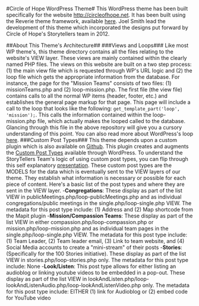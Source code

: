 #Circle of Hope WordPress Theme#
This WordPress theme has been built specifically for the website http://circleofhope.net. It has been built using the Reverie theme framework, available [here](http://themefortress.com/reverie/ "Reverie"). Joel Smith lead the development of this theme which incorporated the designs put forward by Circle of Hope's Storytellers team in 2012.

##About This Theme's Architecture##
###Views and Loops###
Like most WP theme's, this theme directory contains all the files relating to the website's VIEW layer. These views are mainly contained within the clearly named PHP files.
The views on this website are built on a two step process: (1) the main view file which is requested through WP's URL logic and (2) the loop file which gets the appropriate information from the database. For instance, the page for the "Mission Teams" consists of two files: (1) missionTeams.php and (2) loop-mission.php. The first file (the view file) contains calls to all the normal WP items (header, footer, etc.) and establishes the general page markup for that page. This page will include a call to the loop that looks like the following: `get_template_part('loop', 'mission');`. This calls the information contained within the loop-mission.php file, which actually makes the looped called to the database. Glancing through this file in the above repository will give you a cursory understanding of this point. You can also read more about WordPress's loop [here](http://codex.wordpress.org/The_Loop).
###Custom Post Types###
This theme depends upon a custom plugin which is also available on [Github](https://github.com/jsumnersmith/coh-plugins). This plugin creates and augments the [Custom Post Types](http://codex.wordpress.org/Post_Types) available through WordPress. To understand the StoryTellers Team's logic of using custom post types, you can flip through this self explanatory [presentation](https://docs.google.com/presentation/d/1J1VvJ3GwIA7sZ6S9EFaWxqFF0IKBc7ozbLGI6i1KHLA/pub?start=false&loop=false&delayms=3000).
These custom post types are the MODELS for the data which is eventually sent to the VIEW layers of our theme. They establish what information is necessary or possible for each piece of content. Here's a basic list of the post types and where they are sent in the VIEW layer.
-**Congregations**: These display as part of the list VIEW in publicMeetings.php/loop-publicMeetings.php and as individual congregations/public meetings in the single.php/loop-single.php VIEW.
  The metadata for this post type include: (1) Address and (2) Map shortcode from the Mapit plugin
-**Mission/Compassion Teams**: These display as part of the list VIEW in either compassion.php/loop-compassion.php or mission.php/loop-mission.php and as individual team pages in the single.php/loop-single.php VIEW.
  The metadata for this post type include: (1) Team Leader, (2) Team leader email, (3) Link to team website, and (4) Social Media accounts to create a "mini-stream" of their posts
-**Stories**: (Specifically for the 100 Stories initiative). These display as part of the list VIEW in stories.php/loop-stories.php only.
  The metadata for this post type include: None
-**Look/Listen**: This post type allows for either listing an audioblog or linking youtube videos to be embedded in a pop-out. These display as part of the list VIEW in lookAndListen.php/loop-lookAndListenAudio.php/loop-lookAndListenVideo.php only.
  The metadata for this post type include: EITHER (1) link for Audioblog or (2) embed code for YouTube video

